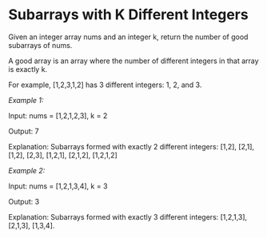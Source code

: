 # Subarrays with K Different Integers

Given an integer array nums and an integer k, return the number of good subarrays of nums.

A good array is an array where the number of different integers in that array is exactly k.

For example, [1,2,3,1,2] has 3 different integers: 1, 2, and 3.

*Example 1:*

Input: nums = [1,2,1,2,3], k = 2

Output: 7

Explanation: Subarrays formed with exactly 2 different integers: [1,2], [2,1], [1,2], [2,3], [1,2,1], [2,1,2], [1,2,1,2]

*Example 2:*

Input: nums = [1,2,1,3,4], k = 3

Output: 3

Explanation: Subarrays formed with exactly 3 different integers: [1,2,1,3], [2,1,3], [1,3,4].
